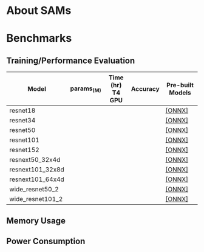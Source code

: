 # About SAMs
# Benchmarks
## Training/Performance Evaluation

|  Model     |  params<sub>(M)     | Time (hr)<br>T4 GPU   |  Accuracy  | Pre-built Models   |
|------------|---------------------|-----------------------|------------|--------------------|
| resnet18  |                     |                       |            |[[ONNX]]()          |
| resnet34  |                     |                       |            |[[ONNX]]()          |
| resnet50  |                     |                       |            |[[ONNX]]()          |
| resnet101  |                     |                       |            |[[ONNX]]()          |
| resnet152  |                     |                       |            |[[ONNX]]()          |
| resnext50_32x4d  |                     |                       |            |[[ONNX]]()          |
| resnext101_32x8d  |                     |                       |            |[[ONNX]]()          |
| resnext101_64x4d  |                     |                       |            |[[ONNX]]()          |
| wide_resnet50_2  |                     |                       |            |[[ONNX]]()          |
| wide_resnet101_2  |                     |                       |            |[[ONNX]]()          |

## Memory Usage
## Power Consumption
